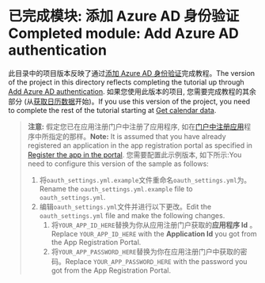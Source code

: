 # <a name="completed-module-add-azure-ad-authentication"></a><span data-ttu-id="8336f-101">已完成模块: 添加 Azure AD 身份验证</span><span class="sxs-lookup"><span data-stu-id="8336f-101">Completed module: Add Azure AD authentication</span></span>

<span data-ttu-id="8336f-102">此目录中的项目版本反映了通过[添加 Azure AD 身份验证](https://docs.microsoft.com/graph/training/python-tutorial?tutorial-step=3)完成教程。</span><span class="sxs-lookup"><span data-stu-id="8336f-102">The version of the project in this directory reflects completing the tutorial up through [Add Azure AD authentication](https://docs.microsoft.com/graph/training/python-tutorial?tutorial-step=3).</span></span> <span data-ttu-id="8336f-103">如果您使用此版本的项目, 您需要完成教程的其余部分 (从[获取日历数据](https://docs.microsoft.com/graph/training/python-tutorial?tutorial-step=4)开始)。</span><span class="sxs-lookup"><span data-stu-id="8336f-103">If you use this version of the project, you need to complete the rest of the tutorial starting at [Get calendar data](https://docs.microsoft.com/graph/training/python-tutorial?tutorial-step=4).</span></span>

> <span data-ttu-id="8336f-104">**注意:** 假定您已在应用注册门户中注册了应用程序, 如在[门户中注册应用](https://docs.microsoft.com/graph/training/python-tutorial?tutorial-step=2)程序中所指定的那样。</span><span class="sxs-lookup"><span data-stu-id="8336f-104">**Note:** It is assumed that you have already registered an application in the app registration portal as specified in [Register the app in the portal](https://docs.microsoft.com/graph/training/python-tutorial?tutorial-step=2).</span></span> <span data-ttu-id="8336f-105">您需要配置此示例版本, 如下所示:</span><span class="sxs-lookup"><span data-stu-id="8336f-105">You need to configure this version of the sample as follows:</span></span>
>
> 1. <span data-ttu-id="8336f-106">将`oauth_settings.yml.example`文件重命名`oauth_settings.yml`为。</span><span class="sxs-lookup"><span data-stu-id="8336f-106">Rename the `oauth_settings.yml.example` file to `oauth_settings.yml`.</span></span>
> 1. <span data-ttu-id="8336f-107">编辑`oauth_settings.yml`文件并进行以下更改。</span><span class="sxs-lookup"><span data-stu-id="8336f-107">Edit the `oauth_settings.yml` file and make the following changes.</span></span>
>     1. <span data-ttu-id="8336f-108">将`YOUR_APP_ID_HERE`替换为你从应用注册门户获取的**应用程序 Id** 。</span><span class="sxs-lookup"><span data-stu-id="8336f-108">Replace `YOUR_APP_ID_HERE` with the **Application Id** you got from the App Registration Portal.</span></span>
>     1. <span data-ttu-id="8336f-109">将`YOUR_APP_PASSWORD_HERE`替换为你在应用注册门户中获取的密码。</span><span class="sxs-lookup"><span data-stu-id="8336f-109">Replace `YOUR_APP_PASSWORD_HERE` with the password you got from the App Registration Portal.</span></span>